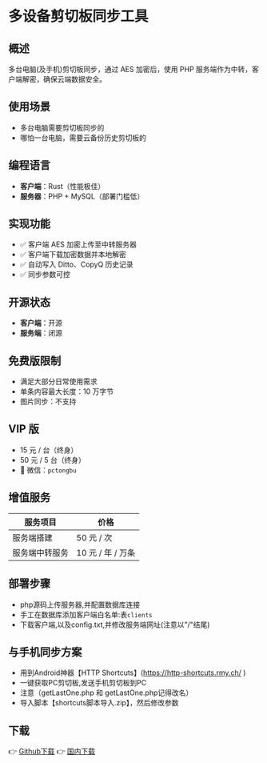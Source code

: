# 多设备剪切板同步工具

## 概述
多台电脑(及手机)剪切板同步，通过 AES 加密后，使用 PHP 服务端作为中转，客户端解密，确保云端数据安全。

## 使用场景
- 多台电脑需要剪切板同步的
- 哪怕一台电脑，需要云备份历史剪切板的

## 编程语言
- **客户端**：Rust（性能极佳）
- **服务器**：PHP + MySQL（部署门槛低）

## 实现功能
- ✅ 客户端 AES 加密上传至中转服务器  
- ✅ 客户端下载加密数据并本地解密  
- ✅ 自动写入 Ditto、CopyQ 历史记录  
- ✅ 同步参数可控

## 开源状态
- **客户端**：开源  
- **服务端**：闭源

## 免费版限制
- 满足大部分日常使用需求
- 单条内容最大长度：10 万字节
- 图片同步：不支持

## VIP 版
- 15 元 / 台（终身）
- 50 元 / 5 台（终身）
- 💬 微信：`pctongbu`

## 增值服务
| 服务项目         | 价格           |
|------------------|----------------|
| 服务端搭建       | 50 元 / 次     |
| 服务端中转服务   | 10 元 / 年 / 万条 |

## 部署步骤
- php源码上传服务器,并配置数据库连接
- 手工在数据库添加客户端白名单:表`clients`
- 下载客户端,以及config.txt,并修改服务端网址(注意以"/"结尾)

## 与手机同步方案
- 用到Android神器【HTTP Shortcuts】(https://http-shortcuts.rmy.ch/  )
- 一键获取PC剪切板,发送手机剪切板到PC
- 注意（getLastOne.php 和 getLastOne.php记得改名）
- 导入脚本【shortcuts脚本导入.zip】，然后修改参数

## 下载
👉 [Github下载](https://github.com/q409640976/ClipboardSync/releases)
👉 [国内下载](https://gitee.com/q409640976/ClipboardSync/releases/)


